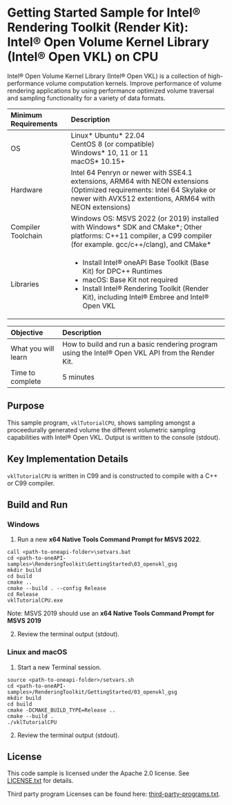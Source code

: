 # Getting Started Sample for Intel&reg; Rendering Toolkit (Render Kit): Intel&reg; Open Volume Kernel Library (Intel&reg; Open VKL) on CPU

Intel&reg; Open Volume Kernel Library (Intel&reg; Open VKL) is a collection of
high-performance volume computation kernels. Improve performance of volume
rendering applications by using performance optimized volume traversal and
sampling functionality for a variety of data formats.

| Minimum Requirements              | Description
|:---                               |:---
| OS                                | Linux* Ubuntu* 22.04 <br>CentOS 8 (or compatible) <br> Windows* 10, 11 or 11<br>macOS* 10.15+
| Hardware                          | Intel 64 Penryn or newer with SSE4.1 extensions, ARM64 with NEON extensions <br>(Optimized requirements: Intel 64 Skylake or newer with AVX512 extentions, ARM64 with NEON extensions) 
| Compiler Toolchain                | Windows OS: MSVS 2022 (or 2019) installed with Windows* SDK and CMake*; Other platforms: C++11 compiler, a C99 compiler (for example. gcc/c++/clang), and CMake*
| Libraries                         | <ul><li>Install Intel&reg; oneAPI Base Toolkit (Base Kit) for DPC++ Runtimes</li><li>macOS: Base Kit not required</li><li>Install Intel&reg; Rendering Toolkit (Render Kit), including Intel&reg; Embree and Intel&reg; Open VKL</li></ul>

| Objective                         | Description
|:---                               |:---
| What you will learn               | How to build and run a basic rendering program using the Intel&reg; Open VKL API from the Render Kit.
| Time to complete                  | 5 minutes

## Purpose

This sample program, `vklTutorialCPU`, shows sampling amongst a proceedurally
generated volume the different volumetric sampling capabilities with Intel&reg;
Open VKL. Output is written to the console (stdout).

## Key Implementation Details

`vklTutorialCPU` is written in C99 and is constructed to compile with a C++ or C99
compiler.

## Build and Run

### Windows

1. Run a new **x64 Native Tools Command Prompt for MSVS 2022**.

```
call <path-to-oneapi-folder>\setvars.bat
cd <path-to-oneAPI-samples>\RenderingToolkit\GettingStarted\03_openvkl_gsg
mkdir build
cd build
cmake ..
cmake --build . --config Release
cd Release
vklTutorialCPU.exe
```

Note: MSVS 2019 should use an **x64 Native Tools Command Prompt for MSVS 2019**

2. Review the terminal output (stdout).


### Linux and macOS

1. Start a new Terminal session.
```
source <path-to-oneapi-folder>/setvars.sh
cd <path-to-oneAPI-samples>/RenderingToolkit/GettingStarted/03_openvkl_gsg
mkdir build
cd build
cmake -DCMAKE_BUILD_TYPE=Release ..
cmake --build .
./vklTutorialCPU
```

2. Review the terminal output (stdout).


## License

This code sample is licensed under the Apache 2.0 license. See
[LICENSE.txt](LICENSE.txt) for details.

Third party program Licenses can be found here:
[third-party-programs.txt](https://github.com/oneapi-src/oneAPI-samples/blob/master/third-party-programs.txt).
